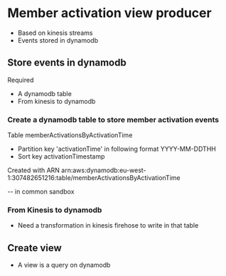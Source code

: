 # Member activation view producer


- Based on kinesis streams
- Events stored in dynamodb

 
## Store events in dynamodb

Required

- A dynamodb table
- From kinesis to dynamodb

### Create a dynamodb table to store member activation events

Table memberActivationsByActivationTime

- Partition key 'activationTime' in following format YYYY-MM-DDTHH
- Sort key activationTimestamp

Created with ARN arn:aws:dynamodb:eu-west-1:307482651216:table/memberActivationsByActivationTime

-- in common sandbox

### From Kinesis to dynamodb

- Need a transformation in kinesis firehose to write in that table 

 

## Create view

- A view is a query on dynamodb 




